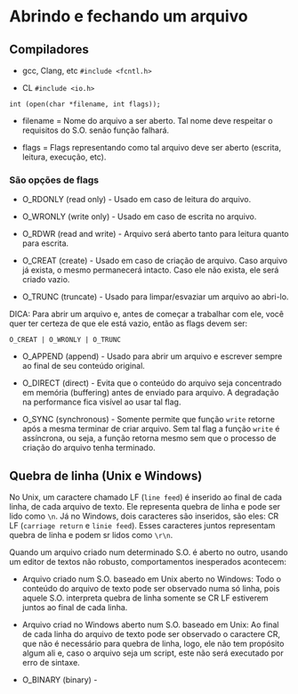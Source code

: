 
# Abrindo e fechando um arquivo

## Compiladores

- gcc, Clang, etc
`#include <fcntl.h>`

- CL
`#include <io.h>`


`int (open(char *filename, int flags));`

- filename = Nome do arquivo a ser aberto. Tal nome deve respeitar o requisitos do S.O. senão função falhará. 

- flags = Flags representando como tal arquivo deve ser aberto (escrita, leitura, execução, etc). 

### São opções de flags

- O_RDONLY (read only) - Usado em caso de leitura do arquivo. 

- O_WRONLY (write only) - Usado em caso de escrita no arquivo. 

- O_RDWR (read and write) - Arquivo será aberto tanto para leitura quanto para escrita. 

- O_CREAT (create) - Usado em caso de criação de arquivo. Caso arquivo já exista, o mesmo permanecerá intacto. Caso ele não exista, ele será criado vazio. 

- O_TRUNC (truncate) - Usado para limpar/esvaziar um arquivo ao abri-lo. 

DICA: Para abrir um arquivo e, antes de começar a trabalhar com ele, você quer ter certeza de que ele está vazio, então as flags devem ser: 

`O_CREAT | O_WRONLY | O_TRUNC`

- O_APPEND (append) - Usado para abrir um arquivo e escrever sempre ao final de seu conteúdo original. 

- O_DIRECT (direct) - Evita que o conteúdo do arquivo seja concentrado em memória (buffering) antes de enviado para arquivo. A degradação na performance fica visível ao usar tal flag. 

- O_SYNC (synchronous) - Somente permite que função `write` retorne após a mesma terminar de criar arquivo. Sem tal flag a função `write` é assíncrona, ou seja, a função retorna mesmo sem que o processo de criação do arquivo tenha terminado. 

## Quebra de linha (Unix e Windows)

No Unix, um caractere chamado LF (`line feed`) é inserido ao final de cada linha, de cada arquivo de texto. Ele representa quebra de linha e pode ser lido como `\n`. 
Já no Windows, dois caracteres são inseridos, são eles: CR LF (`carriage return` e `linie feed`). Esses caracteres juntos representam quebra de linha e podem sr lidos como `\r\n`.

Quando um arquivo criado num determinado S.O. é aberto no outro, usando um editor de textos não robusto, comportamentos inesperados acontecem: 

- Arquivo criado num S.O. baseado em Unix aberto no Windows: 
Todo o conteúdo do arquivo de texto pode ser observado numa só linha, pois aquele S.O. interpreta quebra de linha somente se CR LF estiverem juntos ao final de cada linha. 

- Arquivo criad no Windows aberto num S.O. baseado em Unix: 
Ao final de cada linha do arquivo de texto pode ser observado o caractere CR, que não é necessário para quebra de linha, logo, ele não tem propósito algum ali e, caso o arquivo seja um script, este não será executado por erro de sintaxe. 

- O_BINARY (binary) - 